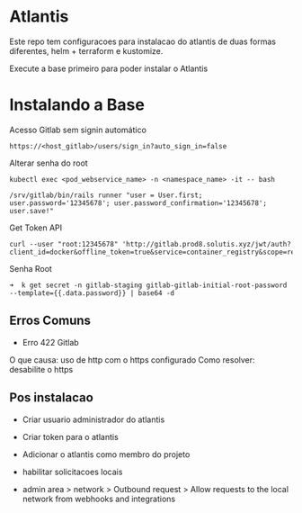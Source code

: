 # Atlantis

Este repo tem configuracoes para instalacao do atlantis de duas formas diferentes, helm + terraform e kustomize.

Execute a base primeiro para poder instalar o Atlantis

# Instalando a Base

Acesso Gitlab sem signin automático

```
https://<host_gitlab>/users/sign_in?auto_sign_in=false
```

Alterar senha do root

```
kubectl exec <pod_webservice_name> -n <namespace_name> -it -- bash
```

```
/srv/gitlab/bin/rails runner "user = User.first; user.password='12345678'; user.password_confirmation='12345678'; user.save!"
```

Get Token API

```
curl --user "root:12345678" 'http://gitlab.prod8.solutis.xyz/jwt/auth?client_id=docker&offline_token=true&service=container_registry&scope=repository:samuel.gomes/samuelonboard:pull'
```

Senha Root 

```
➜  k get secret -n gitlab-staging gitlab-gitlab-initial-root-password --template={{.data.password}} | base64 -d
```
## Erros Comuns 

- Erro 422 Gitlab

O que causa: uso de http com o https configurado
Como resolver: desabilite o https


## Pos instalacao

- Criar usuario administrador do atlantis

- Criar token para o atlantis

- Adicionar o atlantis como membro do projeto 

- habilitar solicitacoes locais 

- admin area > network > Outbound request > Allow requests to the local network from webhooks and integrations

